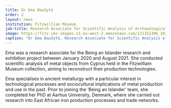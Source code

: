 ```yaml
---
title: Dr Ema Baužytė
order: 2
layout: news
institution: Fitzwilliam Museum
job-title: Research Associate for Scientific Analysis of Archaeological Metals
image: https://fitz-cms-images.s3.eu-west-2.amazonaws.com/121151396_10219001222637865_6401241136449979207_o-copy-1-.jpg
caption: "Dr Ema Baužytė, Research Associate for Scientific Analysis of Archaeological Metals, The Fitzwilliam Museum, Cambridge."
---
```

Ema was a research associate for the Being an Islander research and exhibition project between January 2020 and August 2021. She conducted scientific analysis of metal objects from Cyprus held in the Fitzwilliam Museum collection, aiming to reconstruct their production technologies.

Ema specialises in ancient metallurgy with a particular interest in technological processes and sociocultural implications of metal production and use in the past. Prior to joining the ‘Being an Islander’ team, she completed her PhD at Aarhus University, Denmark, where she carried out research into East African iron production processes and trade networks.
